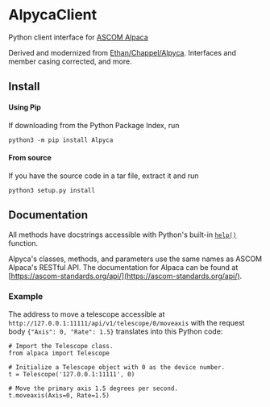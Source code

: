 # AlpycaClient
Python client interface for [ASCOM Alpaca](https://ascom-standards.org/Developer/Alpaca.htm)

Derived and modernized from [Ethan/Chappel/Alpyca](https://github.com/EthanChappel/Alpyca). Interfaces and member casing corrected, and more. 

## Install
#### Using Pip
If downloading from the Python Package Index, run
```
python3 -m pip install Alpyca
```

#### From source
If you have the source code in a tar file, extract it and run
```
python3 setup.py install
```

## Documentation
All methods have docstrings accessible with Python's built-in [```help()```](https://docs.python.org/3/library/functions.html#help) function.

Alpyca's classes, methods, and parameters use the same names as ASCOM Alpaca's RESTful API. The documentation for Alpaca can be found at [https://ascom-standards.org/api/](https://ascom-standards.org/api/).

### Example
The address to move a telescope accessible at ```http://127.0.0.1:11111/api/v1/telescope/0/moveaxis``` with the request body ```{"Axis": 0, "Rate": 1.5}``` translates into this Python code:
```
# Import the Telescope class.
from alpaca import Telescope

# Initialize a Telescope object with 0 as the device number.
t = Telescope('127.0.0.1:11111', 0)

# Move the primary axis 1.5 degrees per second.
t.moveaxis(Axis=0, Rate=1.5)
```
